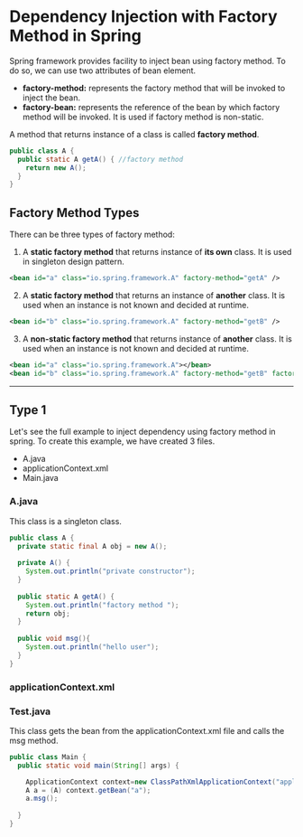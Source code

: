 # Dependency Injection with Factory Method in Spring
Spring framework provides facility to inject bean using factory method. To do so, we can use two attributes of bean element.

- **factory-method:** represents the factory method that will be invoked to inject the bean.
- **factory-bean:** represents the reference of the bean by which factory method will be invoked. It is used if factory method is non-static.

A method that returns instance of a class is called **factory method**.

```java
public class A {  
  public static A getA() { //factory method  
    return new A();  
  }  
}  
```

## Factory Method Types
There can be three types of factory method:

1. A **static factory method** that returns instance of **its own** class. It is used in singleton design pattern.

```xml
<bean id="a" class="io.spring.framework.A" factory-method="getA" />
```

2. A **static factory method** that returns an instance of **another** class. It is used when an instance is not known and decided at runtime.

```xml
<bean id="b" class="io.spring.framework.A" factory-method="getB" />
```

3. A **non-static factory method** that returns instance of **another** class. It is used when an instance is not known and decided at runtime.

```xml
<bean id="a" class="io.spring.framework.A"></bean>  
<bean id="b" class="io.spring.framework.A" factory-method="getB" factory-bean="a"></bean>
```

---

## Type 1
Let's see the full example to inject dependency using factory method in spring. To create this example, we have created 3 files.

- A.java
- applicationContext.xml
- Main.java

### A.java
This class is a singleton class.

```java
public class A {  
  private static final A obj = new A();  
  
  private A() {
    System.out.println("private constructor");
  }
  
  public static A getA() {  
    System.out.println("factory method ");  
    return obj;  
  }
  
  public void msg(){  
    System.out.println("hello user");  
  }  
}  
```

### applicationContext.xml

### Test.java
This class gets the bean from the applicationContext.xml file and calls the msg method.

```java
public class Main {
  public static void main(String[] args) {  

    ApplicationContext context=new ClassPathXmlApplicationContext("applicationContext.xml");  
    A a = (A) context.getBean("a");  
    a.msg();  
    
  }  
}  
```
